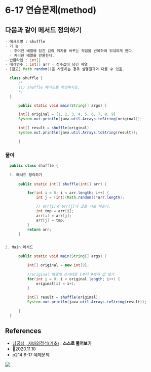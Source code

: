 # 6-17 연습문제(method)
## 다음과 같이 메서드 정의하기

```java
- 메서드명 : shuffle
- 기 능 : 
  - 주어진 배열에 담긴 값의 위치를 바꾸는 작업을 반복하여 뒤섞이게 한다. 
  - 처리한 배열을 반환한다.
- 반환타입 : int[]
- 매개변수 : int[] arr - 정수값이 담긴 배열
- [참고] Math.random()을 사용하는 경우 실행결과와 다를 수 있음.
````

```java
  class shuffle {
      /*
      (1) shuffle 메서드를 작성하시오.
      */
  }

      public static void main(String[] args) {

      int[] original = {1, 2, 3, 4, 5, 6, 7, 8, 9}
      System.out.println(java.util.Arrays.toString(original));

      int[] result = shuffle(original)
      System.out.println(java.util.Arrays.toString(result));

      }

```

### 풀이
```java
  public class shuffle {
  
  1. 메서드 정의하기
  
      public static int[] shuffle(int[] arr) {

          for(int i = 0; i < arr.length; i++) {
              int j = (int)(Math.random()*arr.length);

              // arr[i]와 arr[j]의 값을 서로 바꾼다.
              int tmp = arr[i]; 
              arr[i] = arr[j];
              arr[j] = tmp;
          }
          return arr;
      }


2. Main 메서드

      public static void main(String[] args) {

          int[] original = new int[9];
          
          //original 배열에 순서대로 1부터 9까지 값 넣기
          for(int i = 0; i < original.length; i++) {
              original[i] = i+1;
          }
          
          int[] result = shuffle(original); 
          System.out.println(java.util.Arrays.toString(result));

      }
  }


```
## References
- [남궁성 , 자바의정석(기초)](https://www.youtube.com/user/MasterNKS) : **스스로 풀어보기**
- 🎈2020.11.10
- p214 6-17 예제문제

![](https://images.velog.io/images/withcolinsong/post/8dc5159f-5174-49f0-8cca-748d6cd38345/image.png)
